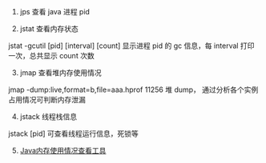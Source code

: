 1. jps 查看 java 进程 pid

2. jstat 查看内存状态

jstat -gcutil [pid] [interval] [count] 显示进程 pid 的 gc 信息，每 interval 打印一次，总共显示 count 次数

3. jmap 查看堆内存使用情况

jmap -dump:live,format=b,file=aaa.hprof 11256 堆 dump， 通过分析各个实例占用情况可判断内存泄漏

4. jstack 线程栈信息

jstack [pid] 可查看线程运行信息，死锁等

5. [Java内存使用情况查看工具](https://www.cnblogs.com/aoyihuashao/p/9012794.html)